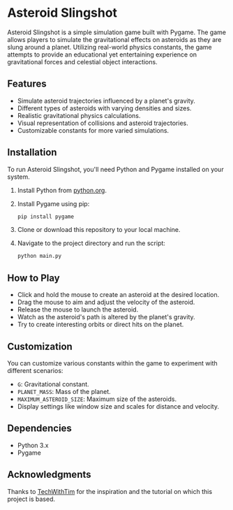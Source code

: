 # Asteroid Slingshot

Asteroid Slingshot is a simple simulation game built with Pygame. The game allows players to simulate the gravitational effects on asteroids as they are slung around a planet. Utilizing real-world physics constants, the game attempts to provide an educational yet entertaining experience on gravitational forces and celestial object interactions.

## Features

- Simulate asteroid trajectories influenced by a planet's gravity.
- Different types of asteroids with varying densities and sizes.
- Realistic gravitational physics calculations.
- Visual representation of collisions and asteroid trajectories.
- Customizable constants for more varied simulations.

## Installation

To run Asteroid Slingshot, you'll need Python and Pygame installed on your system.

1. Install Python from [python.org](https://www.python.org/downloads/).
2. Install Pygame using pip:

   ```sh
   pip install pygame
   ```

3. Clone or download this repository to your local machine.

4. Navigate to the project directory and run the script:

   ```sh
   python main.py
   ```

## How to Play

- Click and hold the mouse to create an asteroid at the desired location.
- Drag the mouse to aim and adjust the velocity of the asteroid.
- Release the mouse to launch the asteroid.
- Watch as the asteroid's path is altered by the planet's gravity.
- Try to create interesting orbits or direct hits on the planet.

## Customization

You can customize various constants within the game to experiment with different scenarios:

- `G`: Gravitational constant.
- `PLANET_MASS`: Mass of the planet.
- `MAXIMUM_ASTEROID_SIZE`: Maximum size of the asteroids.
- Display settings like window size and scales for distance and velocity.

## Dependencies

- Python 3.x
- Pygame

## Acknowledgments

Thanks to [TechWithTim](https://www.youtube.com/@TechWithTim) for the inspiration and the tutorial on which this project is based.